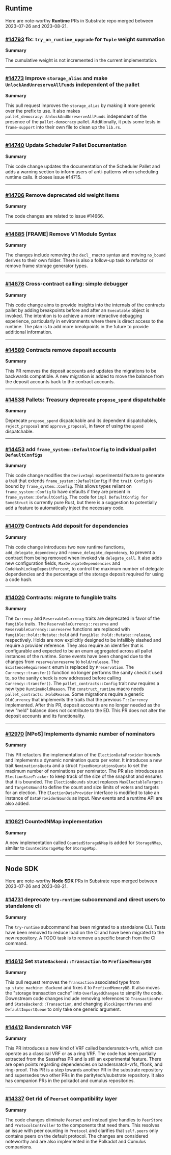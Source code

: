 ## Runtime

Here are note-worthy **Runtime** PRs in Substrate repo merged between 2023-07-26 and 2023-08-21.

### [#14793](https://github.com/paritytech/substrate/pull/14793) fix: `try_on_runtime_upgrade` for `Tuple` weight summation 

**Summary**

The cumulative weight is not incremented in the current implementation.

---

### [#14773](https://github.com/paritytech/substrate/pull/14773) Improve `storage_alias` and make `UnlockAndUnreserveAllFunds` independent of the pallet

**Summary**

This pull request improves the `storage_alias` by making it more generic over the prefix to use. It also makes `pallet_democracy::UnlockAndUnreserveAllFunds` independent of the presence of the `pallet-democracy` pallet. Additionally, it puts some tests in `frame-support` into their own file to clean up the `lib.rs`.

---

### [#14740](https://github.com/paritytech/substrate/pull/14740) Update Scheduler Pallet Documentation

**Summary**

This code change updates the documentation of the Scheduler Pallet and adds a warning section to inform users of anti-patterns when scheduling runtime calls. It closes issue #14715.

---

### [#14706](https://github.com/paritytech/substrate/pull/14706) Remove deprecated old weight items

**Summary**

The code changes are related to issue #14666.

---

### [#14685](https://github.com/paritytech/substrate/pull/14685) [FRAME] Remove V1 Module Syntax

**Summary**

The changes include removing the `decl_` macro syntax and moving `no_bound` derives to their own folder. There is also a follow-up task to refactor or remove frame storage generator types.

---

### [#14678](https://github.com/paritytech/substrate/pull/14678) Cross-contract calling: simple debugger

**Summary**

This code change aims to provide insights into the internals of the contracts pallet by adding breakpoints before and after an `Executable` object is invoked. The intention is to achieve a more interactive debugging experience, particularly in environments where there is direct access to the runtime. The plan is to add more breakpoints in the future to provide additional information.

---

### [#14589](https://github.com/paritytech/substrate/pull/14589) Contracts remove deposit accounts

**Summary**

This PR removes the deposit accounts and updates the migrations to be backwards compatible. A new migration is added to move the balance from the deposit accounts back to the contract accounts.

---

### [#14538](https://github.com/paritytech/substrate/pull/14538) Pallets: Treasury deprecate `propose_spend` dispatchable

**Summary**

Deprecate `propose_spend` dispatchable and its dependent dispatchables, `reject_proposal` and `approve_proposal`, in favor of using the `spend` dispatchable.

---

### [#14453](https://github.com/paritytech/substrate/pull/14453) add `frame_system::DefaultConfig` to individual pallet `DefaultConfigs`

**Summary**

This code change modifies the `DeriveImpl` experimental feature to generate a trait that extends `frame_system::DefaultConfig` if the `trait Config` is bound by `frame_system::Config`. This allows types reliant on `frame_system::Config` to have defaults if they are present in `frame_system::DefaultConfig`. The code for `impl DefaultConfig for SomeStruct` is currently pure Rust, but there is a suggestion to potentially add a feature to automatically inject the necessary code.

---

### [#14079](https://github.com/paritytech/substrate/pull/14079) Contracts Add deposit for dependencies

**Summary**

This code change introduces two new runtime functions, `add_delegate_dependency` and `remove_delegate_dependency`, to prevent a contract from being removed when invoked via `delegate_call`. It also adds new configuration fields, `MaxDelegateDependencies` and `CodeHashLockupDepositPercent`, to control the maximum number of delegate dependencies and the percentage of the storage deposit required for using a code hash.

---

### [#14020](https://github.com/paritytech/substrate/pull/14020) Contracts: migrate to fungible traits

**Summary**

The `Currency` and `ReservableCurrency` traits are deprecated in favor of the `fungible` traits. The `ReservableCurrency::reserve` and `ReservableCurrency::unreserve` functions are replaced with `fungible::hold::Mutate::hold` and `fungible::hold::Mutate::release`, respectively. Holds are now explicitly designed to be infallibly slashed and require a provider reference. They also require an identifier that is configurable and expected to be an enum aggregated across all pallet instances of the runtime. Some events have been changed due to the changes from `reserve/unreserve` to `hold/release`. The `ExistenceRequirement` enum is replaced by `Preservation`. The `Currency::transfer()` function no longer performs the sanity check it used to, so the sanity check is now addressed before calling `Currency::transfer()`. The `pallet_contracts::Config` trait now requires a new type `RuntimeHoldReason`. The `construct_runtime` macro needs `pallet_contracts::HoldReason`. Some migrations require a generic `OldCurrency` that implements the traits that the previous `T::Currency` implemented. After this PR, deposit accounts are no longer needed as the new "held" balance does not contribute to the ED. This PR does not alter the deposit accounts and its functionality.

---

### [#12970](https://github.com/paritytech/substrate/pull/12970) [NPoS] Implements dynamic number of nominators

**Summary**

This PR refactors the implementation of the `ElectionDataProvider` bounds and implements a dynamic nomination quota per voter. It introduces a new trait `NominationsQuota` and a struct `FixedNominationsQuota` to set the maximum number of nominations per nominator. The PR also introduces an `ElectionSizeTracker` to keep track of the size of the snapshot and ensures that it is bounded. The `ElectionBounds` struct replaces `MaxElectableTargets` and `TargetsBound` to define the count and size limits of voters and targets for an election. The `ElectionDataProvider` interface is modified to take an instance of `DataProviderBounds` as input. New events and a runtime API are also added.

---

### [#10621](https://github.com/paritytech/substrate/pull/10621) CountedNMap implementation

**Summary**

A new implementation called `CountedStorageNMap` is added for `StorageNMap`, similar to `CountedStorageMap` for `StorageMap`.

---

## Node SDK

Here are note-worthy **Node SDK** PRs in Substrate repo merged between 2023-07-26 and 2023-08-21.

### [#14731](https://github.com/paritytech/substrate/pull/14731) deprecate `try-runtime` subcommand and direct users to standalone cli

**Summary**

The `try-runtime` subcommand has been migrated to a standalone CLI. Tests have been removed to reduce load on the CI and have been migrated to the new repository. A TODO task is to remove a specific branch from the CI command.

---

### [#14612](https://github.com/paritytech/substrate/pull/14612) Set `StateBackend::Transaction` to `PrefixedMemoryDB`

**Summary**

This pull request removes the `Transaction` associated type from `sp_state_machine::Backend` and fixes it to `PrefixedMemoryDB`. It also moves the "storage transaction cache" into `OverlayedChanges` to simplify the code. Downstream code changes include removing references to `TransactionFor` and `StateBackend::Transaction`, and changing `BlockImportParams` and `DefaultImportQueue` to only take one generic argument.

---

### [#14412](https://github.com/paritytech/substrate/pull/14412) Bandersnatch VRF

**Summary**

This PR introduces a new kind of VRF called bandersnatch-vrfs, which can operate as a classical VRF or as a ring VRF. The code has been partially extracted from the Sassafras PR and is still an experimental feature. There are open points regarding dependencies on bandersnatch-vrfs, fflonk, and ring-proof. This PR is a step towards another PR in the substrate repository and supersedes two other PRs in the paritytech/substrate repository. It also has companion PRs in the polkadot and cumulus repositories.

---

### [#14337](https://github.com/paritytech/substrate/pull/14337) Get rid of `Peerset` compatibility layer

**Summary**

The code changes eliminate `Peerset` and instead give handles to `PeerStore` and `ProtocolController` to the components that need them. This resolves an issue with peer counting in `Protocol` and clarifies that `self.peers` only contains peers on the default protocol. The changes are considered noteworthy and are also implemented in the Polkadot and Cumulus companions.
